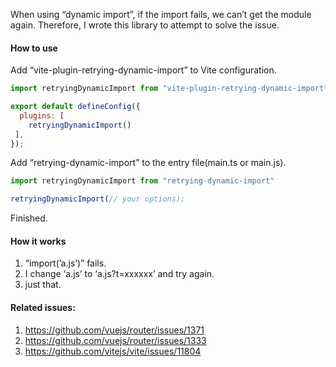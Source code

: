 When using “dynamic import”, if the import fails, we can’t get the module again. Therefore, I wrote this library to attempt to solve the issue.

#### How to use

Add “vite-plugin-retrying-dynamic-import” to Vite configuration.

```js
import retryingDynamicImport from "vite-plugin-retrying-dynamic-import";

export default defineConfig({
  plugins: [
    retryingDynamicImport()
 ],
});
```

Add “retrying-dynamic-import” to the entry file(main.ts or main.js).

```js
import retryingDynamicImport from "retrying-dynamic-import"

retryingDynamicImport(// your options);
```

Finished.

#### How it works

1. “import(’a.js’)” fails.
2. I change ‘a.js’ to ‘a.js?t=xxxxxx’ and try again.
3. just that.

#### Related issues:

1. https://github.com/vuejs/router/issues/1371
2. https://github.com/vuejs/router/issues/1333
3. https://github.com/vitejs/vite/issues/11804
